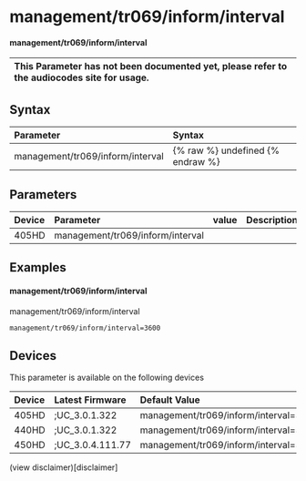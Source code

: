 ﻿---
description: management/tr069/inform/interval
search:
    keywords: ['management','tr069','inform','interval']
---

# management/tr069/inform/interval

#### management/tr069/inform/interval


| This Parameter has not been documented yet, please refer to the audiocodes site for usage.  |
| :--- |

## Syntax
| Parameter | Syntax |
| :--- | :--- |
|management/tr069/inform/interval | {% raw %} undefined {% endraw %} |

## Parameters
|Device|Parameter|value|Description|
|:---|:---|:---|:---|
| 405HD | management/tr069/inform/interval |  |  |

## Examples
#### management/tr069/inform/interval

management/tr069/inform/interval

```
management/tr069/inform/interval=3600
```

## Devices
This parameter is available on the following devices

| Device | Latest Firmware | Default Value |
|:---|:---|:---|
| 405HD | ;UC_3.0.1.322 | management/tr069/inform/interval=3600 
| 440HD | ;UC_3.0.1.322 | management/tr069/inform/interval=3600 
| 450HD | ;UC_3.0.4.111.77 | management/tr069/inform/interval=3600 

(view disclaimer)[disclaimer]
